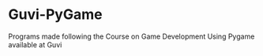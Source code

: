 # Guvi-PyGame
Programs made following the Course on Game Development Using Pygame available at Guvi
